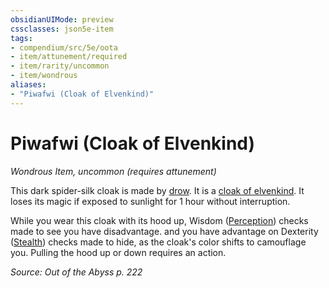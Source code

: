 ```yaml
---
obsidianUIMode: preview
cssclasses: json5e-item
tags:
- compendium/src/5e/oota
- item/attunement/required
- item/rarity/uncommon
- item/wondrous
aliases: 
- "Piwafwi (Cloak of Elvenkind)"
---
```

# Piwafwi (Cloak of Elvenkind)
*Wondrous Item, uncommon (requires attunement)*  


This dark spider-silk cloak is made by [drow](/Systems/5e/bestiary/humanoid/drow.md). It is a [cloak of elvenkind](/Systems/5e/items/cloak-of-elvenkind.md). It loses its magic if exposed to sunlight for 1 hour without interruption.

While you wear this cloak with its hood up, Wisdom ([Perception](/Systems/5e/rules/skills.md#Perception)) checks made to see you have disadvantage. and you have advantage on Dexterity ([Stealth](/Systems/5e/rules/skills.md#Stealth)) checks made to hide, as the cloak's color shifts to camouflage you. Pulling the hood up or down requires an action.

*Source: Out of the Abyss p. 222*
